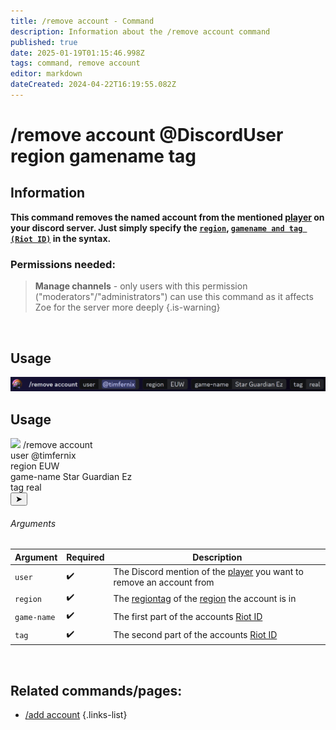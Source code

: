 ```yaml
---
title: /remove account - Command
description: Information about the /remove account command
published: true
date: 2025-01-19T01:15:46.998Z
tags: command, remove account
editor: markdown
dateCreated: 2024-04-22T16:19:55.082Z
---
```


# /remove account @DiscordUser region gamename tag
## Information
**This command removes the named account from the mentioned [player](/en/terms/player) on your discord server. Just simply specify the [`region`](/en/terms/region), [`gamename and tag (Riot ID)`](/en/terms/riotid) in the syntax.**
<br>

### Permissions needed:
>**Manage channels** - only users with this permission ("moderators"/"administrators") can use this command as it affects Zoe for the server more deeply {.is-warning}

<br>

## Usage
![](/en_/en_remove_account_riotid.png)
<br>

## Usage
<div class="discord-preview">
    <div class="dcp-chatbar">
        <img src="https://zoe-discord-bot.ch/img/favicon.ico" class="dcp-avatar">
        <span class="dcp-command">/remove account</span>
        <div class="dcp-args">
            <div class="dcp-arg">
                <span class="dcp-arg-label">user</span>
                <span class="dcp-arg-value">
              	<span class="dcp-mention">@timfernix</span>
              </span>
            </div>
          <div class="dcp-arg">
                <span class="dcp-arg-label">region</span>
                <span class="dcp-arg-value">EUW</span>
            </div>
          <div class="dcp-arg">
                <span class="dcp-arg-label">game-name</span>
                <span class="dcp-arg-value">Star Guardian Ez</span>
            </div>
          <div class="dcp-arg">
                <span class="dcp-arg-label">tag</span>
                <span class="dcp-arg-value">real</span>
            </div>
        </div>
        <button class="dcp-send-btn">&#10148;</button> 
    </div>
</div>

###### Arguments
| Argument | Required | Description |
|----------|----------|-------------|
| `user` | :heavy_check_mark: | The Discord mention of the [player](/en/terms/player) you want to remove an account from |
| `region` | :heavy_check_mark: | The [regiontag](/en/terms/region) of the [region](/en/terms/region) the account is in |
| `game-name` | :heavy_check_mark: | The first part of the accounts [Riot ID](/en/terms/riotid) |
| `tag` | :heavy_check_mark: | The second part of the accounts [Riot ID](/en/terms/riotid) |
<br>

## Related commands/pages:
- [/add account](/en/commands/player/addaccount) 
{.links-list}